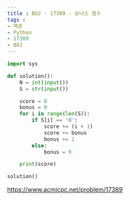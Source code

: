 ```yaml
---
title : BOJ - 17389 - 보너스 점수
tags :
- 백준
- Python
- 17389
- BOJ
---
```


```python
import sys

def solution():
    N = int(input())
    S = str(input())

    score = 0
    bonus = 0
    for i in range(len(S)):
        if S[i] == 'O':
            score += (i + 1)
            score += bonus
            bonus += 1
        else:
            bonus = 0

    print(score)

solution()
```

https://www.acmicpc.net/problem/17389